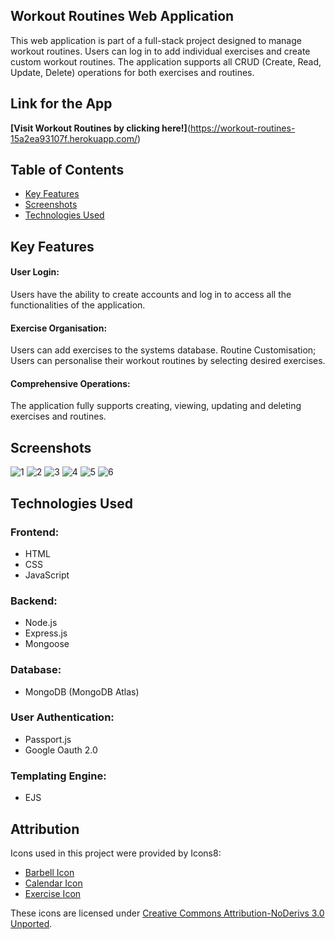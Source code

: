 ## Workout Routines Web Application

This web application is part of a full-stack project designed to manage workout routines. Users can log in to add individual exercises and create custom workout routines. The application supports all CRUD (Create, Read, Update, Delete) operations for both exercises and routines.

## Link for the App

**[Visit Workout Routines by clicking here!]**(https://workout-routines-15a2ea93107f.herokuapp.com/)

## Table of Contents

- [Key Features](#features)
- [Screenshots](#screenshots)
- [Technologies Used](#technologies-used)

## Key Features

 #### User Login:
 Users have the ability to create accounts and log in to access all the functionalities of the application.
 
 #### Exercise Organisation:
 Users can add exercises to the systems database.
 Routine Customisation; Users can personalise their workout routines by selecting desired exercises.
 #### Comprehensive Operations:
 The application fully supports creating, viewing, updating and deleting exercises and routines.
 
## Screenshots
![1](https://i.imgur.com/tCglJ54.png) 
![2](https://i.imgur.com/Q2zOVWG.png) 
![3](https://i.imgur.com/jmvsx1R.png) 
![4](https://i.imgur.com/A0p5COs.png) 
![5](https://i.imgur.com/coKenGL.png) 
![6](https://i.imgur.com/3KSVu7P.png) 




 ## Technologies Used

### Frontend:
  - HTML
  - CSS
  - JavaScript
  
### Backend:
  - Node.js
  - Express.js
  - Mongoose
  
### Database:
  - MongoDB (MongoDB Atlas)
  
### User Authentication:
  - Passport.js
  - Google Oauth 2.0
  
### Templating Engine:
  - EJS
 
  ## Attribution

Icons used in this project were provided by Icons8:

- [Barbell Icon](https://icons8.com/icon/1786/barbell)
- [Calendar Icon](https://icons8.com/icon/67438/calendar)
- [Exercise Icon](https://icons8.com/icon/3728/exercise)

These icons are licensed under [Creative Commons Attribution-NoDerivs 3.0 Unported](https://creativecommons.org/licenses/by-nd/3.0/).
